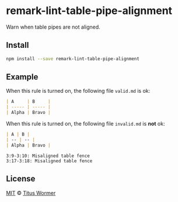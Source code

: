 <!--This file is generated-->

# remark-lint-table-pipe-alignment

Warn when table pipes are not aligned.

## Install

```sh
npm install --save remark-lint-table-pipe-alignment
```

## Example

When this rule is turned on, the following file
`valid.md` is ok:

```markdown
| A     | B     |
| ----- | ----- |
| Alpha | Bravo |
```

When this rule is turned on, the following file
`invalid.md` is **not** ok:

```markdown
| A | B |
| -- | -- |
| Alpha | Bravo |
```

```text
3:9-3:10: Misaligned table fence
3:17-3:18: Misaligned table fence
```

## License

[MIT](https://github.com/wooorm/remark-lint/blob/master/LICENSE) © [Titus Wormer](http://wooorm.com)
